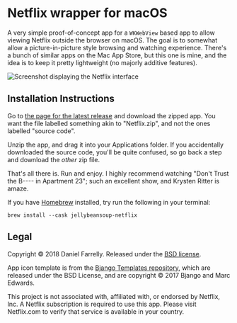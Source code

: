 # Netflix wrapper for macOS

A very simple proof-of-concept app for a `WKWebView` based app to allow viewing Netflix outside the browser on macOS. The goal is to somewhat allow a picture-in-picture style browsing and watching experience. There's a bunch of similar apps on the Mac App Store, but this one is mine, and the idea is to keep it pretty lightweight (no majorly additive features).

![Screenshot displaying the Netflix interface](https://github.com/jellybeansoup/macos-netflix/blob/master/Resources/screenshot.png)

## Installation Instructions

Go to [the page for the latest release](https://github.com/jellybeansoup/macos-netflix/releases/latest) and download the zipped app. You want the file labelled something akin to "Netflix.zip", and not the ones labelled "source code".

Unzip the app, and drag it into your Applications folder. If you accidentally downloaded the source code, you'll be quite confused, so go back a step and download the _other_ zip file.

That's all there is. Run and enjoy. I highly recommend watching "Don't Trust the B---- in Apartment 23"; such an excellent show, and Krysten Ritter is amaze.

If you have [Homebrew](https://brew.sh/) installed, try run the following in your terminal:
```shell
brew install --cask jellybeansoup-netflix
```

## Legal

Copyright © 2018 Daniel Farrelly. Released under the [BSD license](https://github.com/jellybeansoup/macos-netflix/blob/master/LICENSE).

App icon template is from the [Bjango Templates repository](https://github.com/bjango/Bjango-Templates), which are released under the BSD License, and are copyright © 2017 Bjango and Marc Edwards. 

This project is not associated with, affiliated with, or endorsed by Netflix, Inc. A Netflix subscription is required to use this app. Please visit Netflix.com to verify that service is available in your country.
